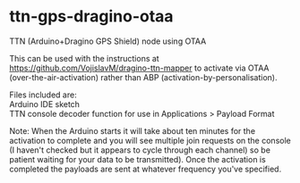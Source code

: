 # ttn-gps-dragino-otaa
TTN (Arduino+Dragino GPS Shield) node using OTAA

This  can be used with the instructions at https://github.com/VojislavM/dragino-ttn-mapper to activate via
OTAA (over-the-air-activation) rather than ABP (activation-by-personalisation).

Files included are:  
Arduino IDE sketch  
TTN console decoder function for use in Applications > Payload Format

Note: When the Arduino starts it will take about ten minutes for the activation to complete and you will see multiple join requests on the console (I haven't checked but it appears to cycle through each channel) so be patient waiting for your data to be transmitted). Once the activation is completed the payloads are sent at whatever frequency you've specified.
